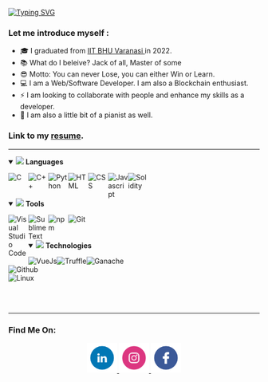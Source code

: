 [![Typing SVG](https://readme-typing-svg.herokuapp.com?font=Ubuntu&size=40&color=F2F72F&background=0A0B01&vCenter=true&width=900&height=200&lines=Hey!+Myself+Yatharth+Verma;I+am+what+you+call+is+a+Developer+of+all+sorts)](https://git.io/typing-svg)

### Let me introduce myself :

- 🎓 I graduated from <a href="https://www.iitbhu.ac.in/"> IIT BHU Varanasi </a> in 2022.
- 📚 What do I beleive? Jack of all, Master of some
- 😎 Motto: You can never Lose, you can either Win or Learn.
- 💻 I am a Web/Software Developer. I am also a Blockchain enthusiast.
- ⚡ I am looking to collaborate with people and enhance my skills as a developer.
- 🎹 I am also a little bit of a pianist as well.

### Link to my <a href="https://drive.google.com/file/d/1DjIMUVqoK86XdYYhwPkW16OQnklQ5DPb/view?usp=sharing" target="_blank">resume</a>.

---

<details open>
  <summary>
    <img width=15px" src="https://img.icons8.com/ios-glyphs/24/000000/language.png"/>
    <b> Languages </b> 
  </summary>
  
  
  <img align="left" alt="C" width="40px" 
  src="https://img.icons8.com/color/144/000000/c-programming.png"/>
  <img align="left" alt="C++" width="40px"
  src="https://img.icons8.com/color/144/000000/c-plus-plus-logo.png"/>
  <img align="left" alt="Python" width="40px" 
  src="https://img.icons8.com/color/144/000000/python.png"/>
  <img align="left" alt="HTML" width="40px"  
  src="https://img.icons8.com/color/144/000000/html-5.png"/>
  <img align="left" alt="CSS" width="40px" 
  src="https://img.icons8.com/color/144/000000/css3.png"/>
  <img align="left" alt="Javascript" width="40px" 
  src="https://img.icons8.com/color/144/000000/javascript.png"/>
  <img align="left" alt="Solidity" width="40px" 
  src="https://img.icons8.com/ios/40/000000/solidity.png"/>
                                                              
  

  <br />
  <br />
  <br />
  
</details>

<details open> 
  <summary> 
    <img width="15px" src="https://img.icons8.com/material-sharp/24/000000/wrench.png"/> 
    <b> Tools </b> 
  </summary>

  <img align="left" alt="Visual Studio Code" width="40px" 
  src="https://img.icons8.com/fluent/140/000000/visual-studio-code-2019.png"/>
  <img align="left" alt="Sublime Text" width="40px"
  src="https://upload.wikimedia.org/wikipedia/commons/3/38/Jupyter_logo.svg"/>
  <img align="left" alt="npm" width="40px" 
  src="https://img.icons8.com/color/48/000000/npm.png"/>
  <img align="left" alt="Git" width="40px" 
  src="https://img.icons8.com/color/144/000000/git.png"/>
  
  <br />
  <br />
  <br />
  
</details>

<details open>
  <summary>
    <img width="15px" src="https://img.icons8.com/wired/24/000000/idea.png"/>
    <b> Technologies </b>
  </summary>

  <img align="left" alt="VueJs" 
  src="https://img.icons8.com/external-tal-revivo-color-tal-revivo/40/000000/external-vuejs-an-open-source-javascript-framework-for-building-user-interfaces-and-single-page-applications-logo-color-tal-revivo.png"/>
  <img align="left" alt="Truffle" 
  src="https://api.iconify.design/logos/truffle-icon.svg?width=40&height=40"/> 
  <img align="left" alt="Ganache"
  src="https://api.iconify.design/logos/ganache-icon.svg?width=40&height=40"/>   
  <img align="left" alt="Github" 
  src="https://api.iconify.design/logos/github-icon.svg?width=40&height=40"/>                                                                           
  <img align="left" alt="Linux" 
  src="https://api.iconify.design/logos/linux-tux.svg?width=40&height=40"/>                                                          
  

  <br />
  <br />
  <br />
  
</details>
                                                       
---

### Find Me On:
<p align="center">
 <a href="https://www.linkedin.com/in/yatharth-verma-84168b176/"  target="_blank">
   <img src="https://github.com/aritraroy/social-icons/blob/master/linkedin-icon.png?raw=true" width="60">
 </a>
 <a href="https://www.instagram.com/yatharth8v/"  target="_blank">
   <img src="https://github.com/aritraroy/social-icons/blob/master/instagram-icon.png?raw=true" width="60">
 </a>
 <a href=""  target="_blank">
   <img src="https://github.com/aritraroy/social-icons/blob/master/facebook-icon.png?raw=true" width="60">
 </a>
</p>
